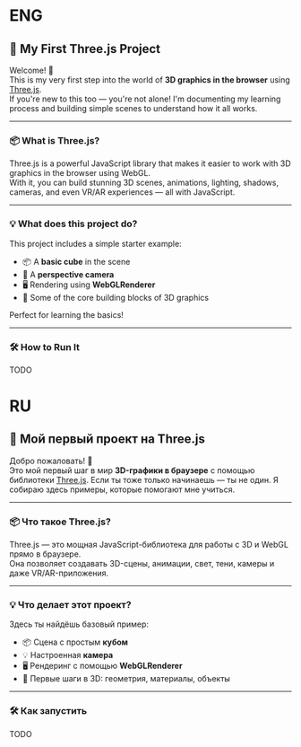 # ENG
## 🚀 My First Three.js Project

Welcome! 👋  
This is my very first step into the world of **3D graphics in the browser** using [Three.js](https://threejs.org/).  
If you're new to this too — you're not alone! I'm documenting my learning process and building simple scenes to understand how it all works.

---

### 📦 What is Three.js?

Three.js is a powerful JavaScript library that makes it easier to work with 3D graphics in the browser using WebGL.  
With it, you can build stunning 3D scenes, animations, lighting, shadows, cameras, and even VR/AR experiences — all with JavaScript.

---

### 💡 What does this project do?

This project includes a simple starter example:

- 📦 A **basic cube** in the scene
- 🎥 A **perspective camera**
- 🖥 Rendering using **WebGLRenderer**
- 🧱 Some of the core building blocks of 3D graphics

Perfect for learning the basics!

---

### 🛠 How to Run It

TODO





# RU 
## 🚀 Мой первый проект на Three.js

Добро пожаловать! 👋  
Это мой первый шаг в мир **3D-графики в браузере** с помощью библиотеки [Three.js](https://threejs.org/). Если ты тоже только начинаешь — ты не один. Я собираю здесь примеры, которые помогают мне учиться.

---

### 📦 Что такое Three.js?

Three.js — это мощная JavaScript-библиотека для работы с 3D и WebGL прямо в браузере.  
Она позволяет создавать 3D-сцены, анимации, свет, тени, камеры и даже VR/AR-приложения.

---

### 💡 Что делает этот проект?

Здесь ты найдёшь базовый пример:

- 📦 Сцена с простым **кубом**
- 💡 Настроенная **камера**
- 🖥 Рендеринг с помощью **WebGLRenderer**
- 🧱 Первые шаги в 3D: геометрия, материалы, объекты

---

### 🛠 Как запустить

TODO

